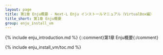 ```yaml
---
layout: page
title: 第1章 Enju概要 - Next-L Enju インストールマニュアル（VirtualBox編）
title_short: 第1章 Enju概要
group: enju_install_vm
---
```


{% include enju_introduction.md %} {::comment}第1章 Enju概要{:/comment}

{% include enju_install_vm/toc.md %}
